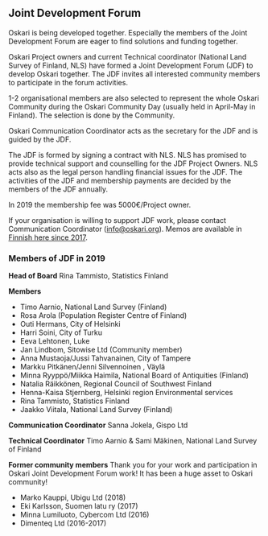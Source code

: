 ## Joint Development Forum

Oskari is being developed together. Especially the members of the Joint Development Forum are eager to find solutions and funding together. 

Oskari Project owners and current Technical coordinator (National Land Survey of Finland, NLS) have formed a Joint Development Forum (JDF) to develop Oskari together. The JDF invites all interested community members to participate in the forum activities.

1-2 organisational members are also selected to represent the whole Oskari Community during the Oskari Community Day (usually held in April-May in Finland). The selection is done by the Community.

Oskari Communication Coordinator acts as the secretary for the JDF and is guided by the JDF.

The JDF is formed by signing a contract with NLS. NLS has promised to provide technical support and counselling for the JDF Project Owners. NLS acts also as the legal person handling financial issues for the JDF. The activities of the JDF and membership payments are decided by the members of the JDF annually.

In 2019 the membership fee was 5000€/Project owner.

If your organisation is willing to support JDF work, please contact Communication Coordinator (info@oskari.org).  Memos are available in [Finnish here since 2017](https://docs.google.com/document/d/12jbK_N4R3qOoUCuy6waTilBzTdire92CZzWMHLN2Gm4/edit#).

### Members of JDF in 2019

**Head of Board**
Rina Tammisto, Statistics Finland

**Members**
- Timo Aarnio, National Land Survey (Finland)
- Rosa Arola (Population Register Centre of Finland)
- Outi Hermans, City of Helsinki
- Harri Soini, City of Turku
- Eeva Lehtonen, Luke
- Jan Lindbom, Sitowise Ltd (Community member)
- Anna Mustaoja/Jussi Tahvanainen, City of Tampere
- Markku Pitkänen/Jenni Silvennoinen , Väylä
- Minna Ryyppö/Miikka Haimila, National Board of Antiquities (Finland)
- Natalia Räikkönen, Regional Council of Southwest Finland
- Henna-Kaisa Stjernberg, Helsinki region Environmental services
- Rina Tammisto, Statistics Finland
- Jaakko Viitala, National Land Survey (Finland)

**Communication Coordinator**
Sanna Jokela, Gispo Ltd

**Technical Coordinator**
Timo Aarnio & Sami Mäkinen, National Land Survey of Finland

**Former community members**
Thank you for your work and participation in Oskari Joint Development Forum work! It has been a huge asset to Oskari community!

- Marko Kauppi, Ubigu Ltd (2018)
- Eki Karlsson, Suomen latu ry (2017)
- Minna Lumiluoto, Cybercom Ltd (2016)
- Dimenteq Ltd (2016-2017)
